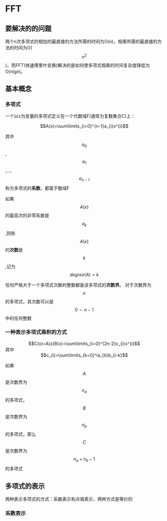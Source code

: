# FFT

## 要解决的的问题

两个n次多项式的相加的最直接的方法所需的时间为O\(n\)，相乘所需的最直接的方法的时间为O\($$n^2$$\)，而FFT\(快速傅里叶变换\)解决的是如何使多项式相乘的时间复杂度降低为O\(nlgn\)。

## 基本概念

### 多项式

一个以x为变量的多项式定义在一个代数域F\(通常为复数集合C\)上： 
 
<center>$$A(x)=\sum\limits_{i=0}^{n-1}a_{i}x^{i}$$</center>

其中$$a_{0}$$,$$a_{1}$$,...,$$a_{n-1}$$称为多项式的**系数**，都属于数域F

如果$$A(x)$$的最高次的非零系数是$$a_{k}$$,则称$$A(x)$$的**次数**是$$k$$,记为 $$degree(A)=k$$

任何严格大于一个多项式次数的整数都是该多项式的**次数界**。
对于次数界为$$n$$的多项式，其次数可以是$${0}\sim{n-1}$$中的任何整数


### 一种表示多项式乘积的方式

<center>$$C(x)=A(x)B(x)=\sum\limits_{i=0}^{2n-2}c_{i}x^{i}$$</center>
其中
<center>$$c_{i}=\sum\limits_{k=0}^ia_{k}b_{i-k}$$</center>

如果$$A$$是次数界为$$n_{a}$$的多项式，$$B$$是次数界为$$n_{b}$$的多项式，那么$$C$$是次数界为$$n_{a}+n_{b}-1$$的多项式

## 多项式的表示
两种表示多项式的方式：系数表示和点值表示，两种方式是等价的

### 系数表示






